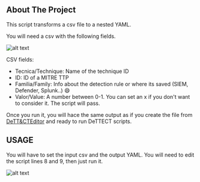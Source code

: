 
<!-- ABOUT THE PROJECT -->
## About The Project

This script transforms a csv file to a nested YAML.

You will need a csv with the following fields. 

![alt text](https://github.com/gonzalomarcos/Personal/EDRs/csvMitre.PNG?raw=true)

CSV fields:
* Tecnica/Technique: Name of the technique ID
* ID: ID of a MITRE TTP
* Familia/Family: Info about the detection rule or where its saved (SIEM, Defender, Splunk..) :smile:
* Valor/Value: A number between 0-1. You can set an x if you don't want to consider it. The script will pass.

Once you run it, you will hace the same output as if you create the file from [DeTT&CTEditor](https://rabobank-cdc.github.io/dettect-editor/#/techniques) and ready to run DeTTECT scripts.


<!-- USAGE -->
## USAGE

You will have to set the input csv and the output YAML. You will need to edit the script lines 8 and 9, then just run it.

![alt text](https://github.com/gonzalomarcos/Personal/EDRs/codeMitre.PNG?raw=true)


